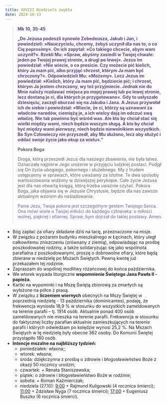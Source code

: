 ```yaml
---
title: XXVIII Niedziela zwykła
date: 2024-10-13
---
```


> **<span style="color: #5D4587;">Mk 10, 35-45 </span>**
>
> **<span style="color: #5D4587;">„Do Jezusa podeszli synowie Zebedeusza, Jakub i Jan, i powiedzieli: »Nauczycielu, chcemy, żebyś uczynił dla nas to, o co Cię poprosimy«. On ich zapytał: »Co takiego chcecie, abym wam uczynił?«. Rzekli Mu: »Spraw, abyśmy zasiedli w Twojej chwale: jeden po Twojej prawej stronie, a drugi po lewej«. Jezus im powiedział: »Nie wiecie, o co prosicie. Czy możecie pić kielich, który Ja mam pić, albo przyjąć chrzest, którym Ja mam być chrzczony?«. Odpowiedzieli Mu: »Możemy«. Lecz Jezus im powiedział: »Kielich, który Ja mam pić, będziecie pić; i chrzest, którym Ja jestem chrzczony, wy też przyjmiecie. Jednak nie do Mnie należy rozdawać miejsca po mojej prawej lub po lewej stronie, lecz dostaną je ci, dla których je przygotowano«. Gdy to usłyszało dziesięciu, zaczęli oburzać się na Jakuba i Jana. A Jezus przywołał ich do siebie i powiedział: »Wiecie, że ci, którzy są uznawani za władców narodów, ciemiężą je, a ich wielcy dają im odczuć swą władzę. Nie tak powinno być wśród was. Ale kto by chciał stać się wielki między wami, niech będzie waszym sługą. A kto by chciał być między wami pierwszy, niech będzie niewolnikiem wszystkich. Bo Syn Człowieczy nie przyszedł, aby Mu służono, lecz aby służyć i oddać swoje życie jako okup za wielu«.”</span>**
>
>
>
> **Pokora Boga**
>
> Droga, którą przeszedł Jezus dla naszego zbawienia, nie była łatwa. Oznaczała najpierw Jego uniżenie w przyjęciu ludzkiej postaci. Podjął się On życia ubogiego, pokornego i służebnego. My z trudem ustępujemy w sprawach, które uważamy za istotne. Te dwa sposoby wartościowania widzimy w dzisiejszej perykopie. Całe życie Jezusa jest dla nas otwartą księgą, którą trzeba uważnie czytać. Pokora Boga, jaka objawia się w Jezusie Chrystusie, będzie dla nas zawsze aktualnym wzorem do naśladowania.
>
> <span style="color: #666699;">Panie Jezu, Twoja pokora jest szczególnym gestem Twojego Serca. Ona mówi wiele o Twojej miłości do każdego człowieka: o miłości wolnej, pięknej i ofiarnej. Spraw, bym dojrzał do takiej postawy. Amen.
> &nbsp;

- Bóg zapłać za ofiary składane dziś na tacę, przeznaczone na misje.
- W związku z pożarem budynku mieszkalnego w Łęcinach, który uległ całkowitemu zniszczeniu (zrównany z ziemią), odpowiadając na prośbę poszkodowanej rodziny, a także solidaryzując się jako wspólnota parafialna z poszkodowanymi, proszę o dobrowolne ofiary, które będą zbierane w niedzielę po Mszach Świętych. Pewną kwotę już przekazałem tej rodzinie.
- Zapraszam do wspólnej modlitwy różańcowej do końca października.
- We wtorek wypada liturgiczne **wspomnienie Świętego Jana Pawła II - papieża**.
- Kartki na wypominki i na Mszę Świętą zbiorową za zmarłych są wyłożone na półce z prasą.
- W związku z **liczeniem wiernych** obecnych na Mszy Świętej w poprzednią niedzielę - 13 października (dominicantes), podaję, że frekwencja wyniosła 18,9 % w stosunku do wszystkich zameldowanych na terenie parafii – tj. 1914 osób. Aktualnie ponad 400 osób zameldowanych nie mieszka na terenie parafii. Frekwencja w stosunku do faktycznej liczby parafian aktualnie zamieszkujących na terenie parafii i których odwiedzam po kolędzie wynosi 25,2 %. Na Mszach Świętych w tę niedzielę były obecne 362 osoby. Do Komunii Świętej przystąpiło 180 osób.
- **Intencje mszalne na najbliższy tydzień:**
  - poniedziałek: własna;;
  - wtorek: własna;
  - środa: dziękczynna z prośbą o zdrowie i błogosławieństwo Boże z okazji 50 rocznicy urodzin;
  - czwartek: + Renata Staniszewska;
  - piątek: o zdrowie i błogosławieństwo Boże w rodzinie;
  - sobota: + Roman Kaźmierczak;
  - niedziela (27.10): <u>9:00</u> + Rajmund Kuligowski (4 rocznica śmierci); <u>11:00</u> + Zdzisław Nyga (7 rocznica śmierci); <u>17:00</u> + Eugeniusz Buszko (6 rocznica śmierci).
